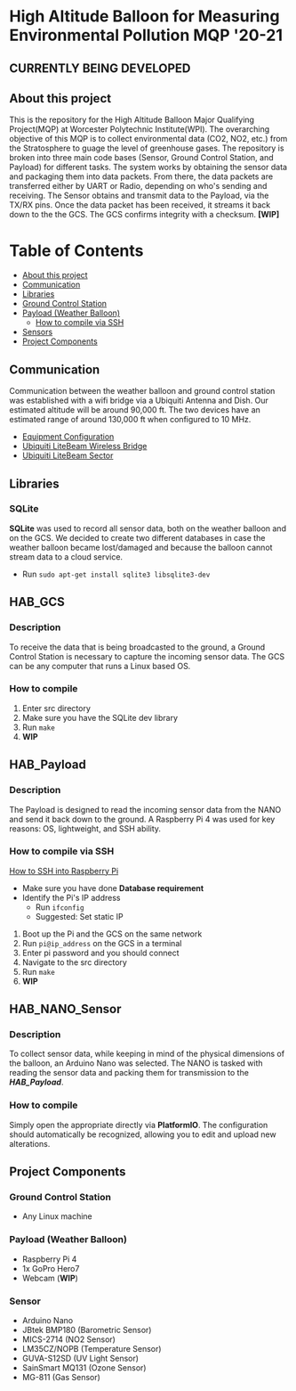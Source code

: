 # High Altitude Balloon for Measuring Environmental Pollution MQP '20-21

## CURRENTLY BEING DEVELOPED

## About this project
This is the repository for the High Altitude Balloon Major Qualifying Project(MQP) at Worcester Polytechnic Institute(WPI). The overarching objective of this MQP is to collect environmental data (CO2, NO2, etc.) from the Stratosphere to guage the level of greenhouse gases. The repository is broken into three main code bases (Sensor, Ground Control Station, and Payload) for different tasks. The system works by obtaining the sensor data and packaging them into data packets. From there, the data packets are transferred either by UART or Radio, depending on who's sending and receiving. The Sensor obtains and transmit data to the Payload, via the TX/RX pins. Once the data packet has been received, it streams it back down to the the GCS. The GCS confirms integrity with a checksum. **[WIP]**

# Table of Contents
- [About this project](#about-this-project)
- [Communication](#communication)
- [Libraries](#libraries)
- [Ground Control Station](#hab_gcs)
- [Payload (Weather Balloon)](#hab_payload)
  * [How to compile via SSH](#how-to-compile-via-ssh)
- [Sensors](#hab_nano_sensor)
- [Project Components](#project-components)

## Communication
Communication between the weather balloon and ground control station was established with a wifi bridge via a Ubiquiti Antenna and Dish. Our estimated altitude will be around 90,000 ft. The two devices have an estimated range of around 130,000 ft when configured to 10 MHz.

 * [Equipment Configuration](https://www.instructables.com/How-to-Stream-Video-Pictures-and-Data-From-90000ft/)
 * [Ubiquiti LiteBeam Wireless Bridge](https://www.amazon.com/Ubiquiti-LBE-5AC-GEN2-US-LiteBeam-Wireless-Bridge/dp/B06Y2JH7PV/ref=sr_1_6?dchild=1&keywords=ubiquiti+ac+lite+5ghz&qid=1603571919&sr=8-6)
 * [Ubiquiti LiteBeam Sector](https://www.amazon.com/Ubiquiti-LiteBeam-802-11ac-Built-LBE-5AC-16-120-US/dp/B019M0KK44/ref=sr_1_11?dchild=1&keywords=ubiquiti+ac+lite+5ghz&qid=1603571919&sr=8-11)

## Libraries
### SQLite
**SQLite** was used to record all sensor data, both on the weather balloon and on the GCS. We decided to create two different databases in case the weather balloon became lost/damaged and because the balloon cannot stream data to a cloud service.
* Run `sudo apt-get install sqlite3 libsqlite3-dev`

## HAB_GCS
### Description
To receive the data that is being broadcasted to the ground, a Ground Control Station is necessary to capture the incoming sensor data. The GCS can be any computer that runs a Linux based OS. 

### How to compile
1. Enter src directory
2. Make sure you have the SQLite dev library
3. Run `make` 
4. **WIP**

## HAB_Payload
### Description
The Payload is designed to read the incoming sensor data from the NANO and send it back down to the ground. A Raspberry Pi 4 was used for key reasons: OS, lightweight, and SSH ability.

### How to compile via SSH
[How to SSH into Raspberry Pi](https://www.raspberrypi.org/documentation/remote-access/ssh/)

* Make sure you have done **Database requirement**
* Identify the Pi's IP address
  * Run `ifconfig`
  * Suggested: Set static IP
1. Boot up the Pi and the GCS on the same network
2. Run `pi@ip_address` on the GCS in a terminal
3. Enter pi password and you should connect
4. Navigate to the src directory
5. Run `make`
6. **WIP**

## HAB_NANO_Sensor
### Description
To collect sensor data, while keeping in mind of the physical dimensions of the balloon, an Arduino Nano was selected. The NANO is tasked with reading the sensor data and packing them for transmission to the ***HAB_Payload***.

### How to compile
Simply open the appropriate directly via **PlatformIO**. The configuration should automatically be recognized, allowing you to edit and upload new alterations.


## Project Components
### Ground Control Station
* Any Linux machine
### Payload (Weather Balloon)
* Raspberry Pi 4
* 1x GoPro Hero7
* Webcam (**WIP**)
### Sensor
* Arduino Nano
* JBtek BMP180 (Barometric Sensor)
* MICS-2714 (NO2 Sensor)
* LM35CZ/NOPB (Temperature Sensor)
* GUVA-S12SD (UV Light Sensor)
* SainSmart MQ131 (Ozone Sensor)
* MG-811 (Gas Sensor)
